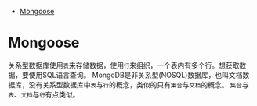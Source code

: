 
<!-- toc orderedList:0 depthFrom:1 depthTo:6 -->

* [Mongoose](#mongoose)

<!-- tocstop -->

# Mongoose

关系型数据库使用`表`来存储数据，使用`行`来组织，一个表内有多个行。想获取数据，要使用SQL语言查询。
MongoDB是非关系型(NOSQL)数据库，也叫文档数据库，没有关系型数据库中`表`与`行`的概念，类似的只有`集合`与`文档`的概念。
`集合`与`表`、`文档`与`行`有点类似。
